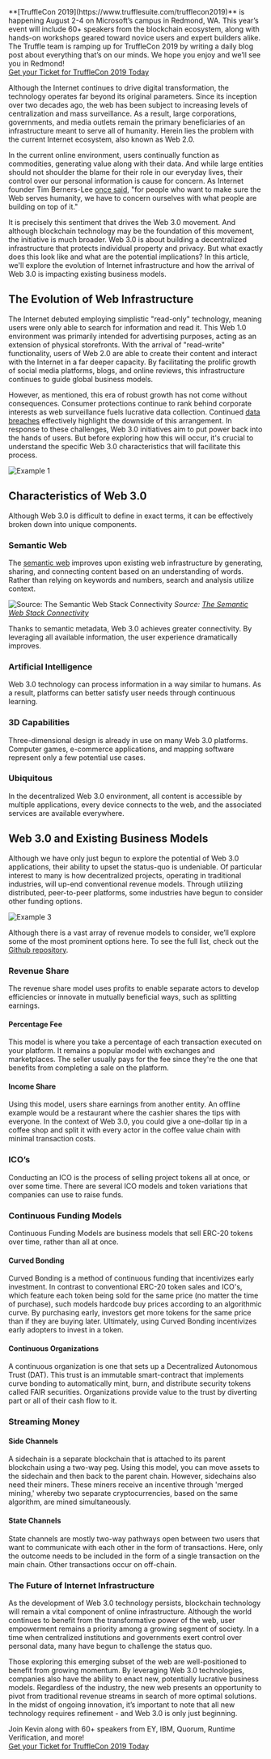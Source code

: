 <div class="post-trufflecon-box mb-5">
  **[TruffleCon 2019](https://www.trufflesuite.com/trufflecon2019)** is happening August 2-4 on Microsoft’s campus in Redmond, WA. This year’s event will include 60+ speakers from the blockchain ecosystem, along with hands-on workshops geared toward novice users and expert builders alike. The Truffle team is ramping up for TruffleCon 2019 by writing a daily blog post about everything that’s on our minds. We hope you enjoy and we’ll see you in Redmond!

  <div class="text-center">
    <a class="btn btn-truffle mt-3" href="/trufflecon2019">Get your Ticket for TruffleCon 2019 Today</a>
  </div>
</div>

Although the Internet continues to drive digital transformation, the technology operates far beyond its original parameters. Since its inception over two decades ago, the web has been subject to increasing levels of centralization and mass surveillance. As a result, large corporations, governments, and media outlets remain the primary beneficiaries of an infrastructure meant to serve all of humanity. Herein lies the problem with the current Internet ecosystem, also known as Web 2.0.

In the current online environment, users continually function as commodities, generating value along with their data. And while large entities should not shoulder the blame for their role in our everyday lives, their control over our personal information is cause for concern. As Internet founder Tim Berners-Lee [once said](https://www.vanityfair.com/news/2018/07/the-man-who-created-the-world-wide-web-has-some-regrets), "for people who want to make sure the Web serves humanity, we have to concern ourselves with what people are building on top of it."

It is precisely this sentiment that drives the Web 3.0 movement. And although blockchain technology may be the foundation of this movement, the initiative is much broader. Web 3.0 is about building a decentralized infrastructure that protects individual property and privacy. But what exactly does this look like and what are the potential implications? In this article, we'll explore the evolution of Internet infrastructure and how the arrival of Web 3.0 is impacting existing business models.

## The Evolution of Web Infrastructure

The Internet debuted employing simplistic "read-only" technology, meaning users were only able to search for information and read it. This Web 1.0 environment was primarily intended for advertising purposes, acting as an extension of physical storefronts. With the arrival of "read-write" functionality, users of Web 2.0 are able to create their content and interact with the Internet in a far deeper capacity. By facilitating the prolific growth of social media platforms, blogs, and online reviews, this infrastructure continues to guide global business models.

However, as mentioned, this era of robust growth has not come without consequences. Consumer protections continue to rank behind corporate interests as web surveillance fuels lucrative data collection. Continued [data breaches](https://www.nytimes.com/2018/08/01/technology/data-breaches.html) effectively highlight the downside of this arrangement. In response to these challenges, Web 3.0 initiatives aim to put power back into the hands of users. But before exploring how this will occur, it's crucial to understand the specific Web 3.0 characteristics that will facilitate this process.

![Example 1](/img/blog/how-the-arrival-of-web3/web3-example1.jpg)

## Characteristics of Web 3.0

Although Web 3.0 is difficult to define in exact terms, it can be effectively broken down into unique components.

### Semantic Web

The [semantic web](https://www.w3.org/standards/semanticweb/) improves upon existing web infrastructure by generating, sharing, and connecting content based on an understanding of words. Rather than relying on keywords and numbers, search and analysis utilize context.


![Source: The Semantic Web Stack
Connectivity](/img/blog/how-the-arrival-of-web3/web3-example2.jpg)
*Source: [The Semantic Web Stack
Connectivity](https://devopedia.org/semantic-web)*

Thanks to semantic metadata, Web 3.0 achieves greater connectivity. By leveraging all available information, the user experience dramatically improves.

### Artificial Intelligence

Web 3.0 technology can process information in a way similar to humans. As a result, platforms can better satisfy user needs through continuous learning.

### 3D Capabilities

Three-dimensional design is already in use on many Web 3.0 platforms. Computer games, e-commerce applications, and mapping software represent only a few potential use cases.

### Ubiquitous

In the decentralized Web 3.0 environment, all content is accessible by multiple applications, every device connects to the web, and the associated services are available everywhere.

## Web 3.0 and Existing Business Models

Although we have only just begun to explore the potential of Web 3.0 applications, their ability to upset the status-quo is undeniable. Of particular interest to many is how decentralized projects, operating in traditional industries, will up-end conventional revenue models. Through utilizing distributed, peer-to-peer platforms, some industries have begun to consider other funding options.

![Example 3](/img/blog/how-the-arrival-of-web3/web3-example3.jpg)

Although there is a vast array of revenue models to consider, we’ll explore some of the most prominent options here. To see the full list, check out the [Github repository](https://github.com/FEMBusinessModelsRing/web3_revenue_primitives/#revenue-share).

### Revenue Share

The revenue share model uses profits to enable separate actors to develop efficiencies or innovate in mutually beneficial ways, such as splitting earnings.

#### Percentage Fee

This model is where you take a percentage of each transaction executed on your platform. It remains a popular model with exchanges and marketplaces. The seller usually pays for the fee since they're the one that benefits from completing a sale on the platform.

#### Income Share

Using this model, users share earnings from another entity. An offline example would be a restaurant where the cashier shares the tips with everyone. In the context of Web 3.0, you could give a one-dollar tip in a coffee shop and split it with every actor in the coffee value chain with minimal transaction costs.

### ICO’s

Conducting an ICO is the process of selling project tokens all at once, or over some time. There are several ICO models and token variations that companies can use to raise funds.

### Continuous Funding Models

Continuous Funding Models are business models that sell ERC-20 tokens over time, rather than all at once.

#### Curved Bonding

Curved Bonding is a method of continuous funding that incentivizes early investment. In contrast to conventional ERC-20 token sales and ICO's, which feature each token being sold for the same price (no matter the time of purchase), such models hardcode buy prices according to an algorithmic curve. By purchasing early, investors get more tokens for the same price than if they are buying later. Ultimately, using Curved Bonding incentivizes early adopters to invest in a token.

#### Continuous Organizations

A continuous organization is one that sets up a Decentralized Autonomous Trust (DAT). This trust is an immutable smart-contract that implements curve bonding to automatically mint, burn, and distribute security tokens called FAIR securities. Organizations provide value to the trust by diverting part or all of their cash flow to it.

### Streaming Money

#### Side Channels

A sidechain is a separate blockchain that is attached to its parent blockchain using a two-way peg. Using this model, you can move assets to the sidechain and then back to the parent chain. However, sidechains also need their miners. These miners receive an incentive through 'merged mining,' whereby two separate cryptocurrencies, based on the same algorithm, are mined simultaneously.

#### State Channels

State channels are mostly two-way pathways open between two users that want to communicate with each other in the form of transactions. Here, only the outcome needs to be included in the form of a single transaction on the main chain. Other transactions occur on off-chain.

### The Future of Internet Infrastructure

As the development of Web 3.0 technology persists, blockchain technology will remain a vital component of online infrastructure. Although the world continues to benefit from the transformative power of the web, user empowerment remains a priority among a growing segment of society. In a time when centralized institutions and governments exert control over personal data, many have begun to challenge the status quo.

Those exploring this emerging subset of the web are well-positioned to benefit from growing momentum. By leveraging Web 3.0 technologies, companies also have the ability to enact new, potentially lucrative business models. Regardless of the industry, the new web presents an opportunity to pivot from traditional revenue streams in search of more optimal solutions. In the midst of ongoing innovation, it’s important to note that all new technology requires refinement - and Web 3.0 is only just beginning.


<div class="post-trufflecon-box mt-5 text-center">
  Join Kevin along with 60+ speakers from EY, IBM, Quorum, Runtime Verification, and more!

  <div class="mt-3">
    <a class="btn btn-truffle" href="/trufflecon2019">Get your Ticket for TruffleCon 2019 Today</a>
  </div>
</div>